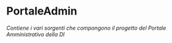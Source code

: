 # PortaleAdmin
*Contiene i vari sorgenti che compongono il progetto del Portale Amministrativo della DI*
